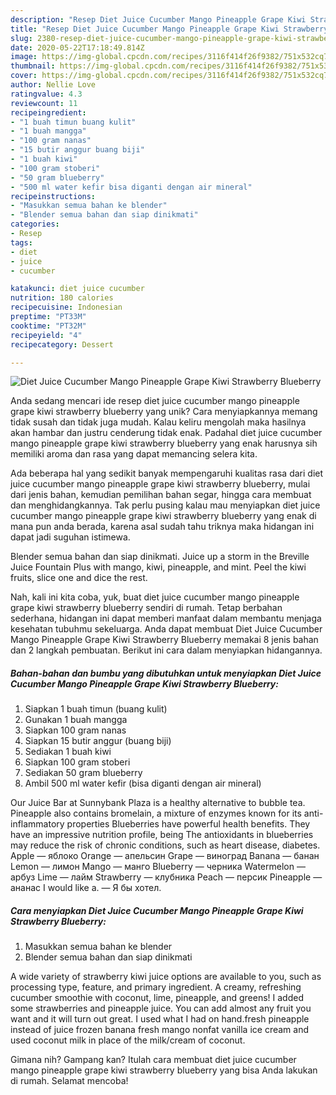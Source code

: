 ```yaml
---
description: "Resep Diet Juice Cucumber Mango Pineapple Grape Kiwi Strawberry Blueberry yang Lezat"
title: "Resep Diet Juice Cucumber Mango Pineapple Grape Kiwi Strawberry Blueberry yang Lezat"
slug: 2380-resep-diet-juice-cucumber-mango-pineapple-grape-kiwi-strawberry-blueberry-yang-lezat
date: 2020-05-22T17:18:49.814Z
image: https://img-global.cpcdn.com/recipes/3116f414f26f9382/751x532cq70/diet-juice-cucumber-mango-pineapple-grape-kiwi-strawberry-blueberry-foto-resep-utama.jpg
thumbnail: https://img-global.cpcdn.com/recipes/3116f414f26f9382/751x532cq70/diet-juice-cucumber-mango-pineapple-grape-kiwi-strawberry-blueberry-foto-resep-utama.jpg
cover: https://img-global.cpcdn.com/recipes/3116f414f26f9382/751x532cq70/diet-juice-cucumber-mango-pineapple-grape-kiwi-strawberry-blueberry-foto-resep-utama.jpg
author: Nellie Love
ratingvalue: 4.3
reviewcount: 11
recipeingredient:
- "1 buah timun buang kulit"
- "1 buah mangga"
- "100 gram nanas"
- "15 butir anggur buang biji"
- "1 buah kiwi"
- "100 gram stoberi"
- "50 gram blueberry"
- "500 ml water kefir bisa diganti dengan air mineral"
recipeinstructions:
- "Masukkan semua bahan ke blender"
- "Blender semua bahan dan siap dinikmati"
categories:
- Resep
tags:
- diet
- juice
- cucumber

katakunci: diet juice cucumber 
nutrition: 180 calories
recipecuisine: Indonesian
preptime: "PT33M"
cooktime: "PT32M"
recipeyield: "4"
recipecategory: Dessert

---
```



![Diet Juice Cucumber Mango Pineapple Grape Kiwi Strawberry Blueberry](https://img-global.cpcdn.com/recipes/3116f414f26f9382/751x532cq70/diet-juice-cucumber-mango-pineapple-grape-kiwi-strawberry-blueberry-foto-resep-utama.jpg)

Anda sedang mencari ide resep diet juice cucumber mango pineapple grape kiwi strawberry blueberry yang unik? Cara menyiapkannya memang tidak susah dan tidak juga mudah. Kalau keliru mengolah maka hasilnya akan hambar dan justru cenderung tidak enak. Padahal diet juice cucumber mango pineapple grape kiwi strawberry blueberry yang enak harusnya sih memiliki aroma dan rasa yang dapat memancing selera kita.

Ada beberapa hal yang sedikit banyak mempengaruhi kualitas rasa dari diet juice cucumber mango pineapple grape kiwi strawberry blueberry, mulai dari jenis bahan, kemudian pemilihan bahan segar, hingga cara membuat dan menghidangkannya. Tak perlu pusing kalau mau menyiapkan diet juice cucumber mango pineapple grape kiwi strawberry blueberry yang enak di mana pun anda berada, karena asal sudah tahu triknya maka hidangan ini dapat jadi suguhan istimewa.

Blender semua bahan dan siap dinikmati. Juice up a storm in the Breville Juice Fountain Plus with mango, kiwi, pineapple, and mint. Peel the kiwi fruits, slice one and dice the rest.


Nah, kali ini kita coba, yuk, buat diet juice cucumber mango pineapple grape kiwi strawberry blueberry sendiri di rumah. Tetap berbahan sederhana, hidangan ini dapat memberi manfaat dalam membantu menjaga kesehatan tubuhmu sekeluarga. Anda dapat membuat Diet Juice Cucumber Mango Pineapple Grape Kiwi Strawberry Blueberry memakai 8 jenis bahan dan 2 langkah pembuatan. Berikut ini cara dalam menyiapkan hidangannya.

<!--inarticleads1-->

##### Bahan-bahan dan bumbu yang dibutuhkan untuk menyiapkan Diet Juice Cucumber Mango Pineapple Grape Kiwi Strawberry Blueberry:

1. Siapkan 1 buah timun (buang kulit)
1. Gunakan 1 buah mangga
1. Siapkan 100 gram nanas
1. Siapkan 15 butir anggur (buang biji)
1. Sediakan 1 buah kiwi
1. Siapkan 100 gram stoberi
1. Sediakan 50 gram blueberry
1. Ambil 500 ml water kefir (bisa diganti dengan air mineral)


Our Juice Bar at Sunnybank Plaza is a healthy alternative to bubble tea. Pineapple also contains bromelain, a mixture of enzymes known for its anti-inflammatory properties Blueberries have powerful health benefits. They have an impressive nutrition profile, being The antioxidants in blueberries may reduce the risk of chronic conditions, such as heart disease, diabetes. Apple — яблоко Orange — апельсин Grape — виноград Banana — банан Lemon — лимон Mango — манго Blueberry — черника Watermelon — арбуз Lime — лайм Strawberry — клубника Peach — персик Pineapple — ананас I would like a. — Я бы хотел. 

<!--inarticleads2-->

##### Cara menyiapkan Diet Juice Cucumber Mango Pineapple Grape Kiwi Strawberry Blueberry:

1. Masukkan semua bahan ke blender
1. Blender semua bahan dan siap dinikmati


A wide variety of strawberry kiwi juice options are available to you, such as processing type, feature, and primary ingredient. A creamy, refreshing cucumber smoothie with coconut, lime, pineapple, and greens! I added some strawberries and pineapple juice. You can add almost any fruit you want and it will turn out great. I used what I had on hand.fresh pineapple instead of juice frozen banana fresh mango nonfat vanilla ice cream and used coconut milk in place of the milk/cream of coconut. 

Gimana nih? Gampang kan? Itulah cara membuat diet juice cucumber mango pineapple grape kiwi strawberry blueberry yang bisa Anda lakukan di rumah. Selamat mencoba!
